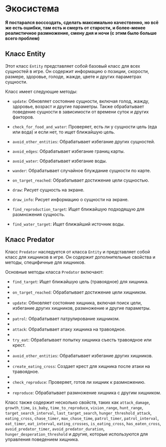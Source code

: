 # Экосистема 

__Я постарался воссоздать, сделать максимально качественно, но всё же есть ошибки, там есть и смерть от старости, и более-менее реалистичное размножение, смену дня и ночи (с этим было больше всего проблем)__

## Класс Entity

Этот класс `Entity` представляет собой базовый класс для всех сущностей в игре. Он содержит информацию о позиции, скорости, размере, здоровье, голоде, жажде, цвете и других параметрах сущности. 

Класс имеет следующие методы:

- `update`: Обновляет состояние сущности, включая голод, жажду, здоровье, возраст и другие параметры. Также обрабатывает поведение сущности в зависимости от времени суток и других факторов.
  
- `check_for_food_and_water`: Проверяет, есть ли у сущности цель (еда или вода) и если нет, то ищет ближайшую цель.

- `avoid_other_entities`: Обрабатывает избегание других сущностей.

- `avoid_edges`: Обрабатывает избегание границ карты.

- `avoid_water`: Обрабатывает избегание воды.

- `wander`: Обрабатывает случайное блуждание сущности по карте.

- `on_target_reached`: Обрабатывает достижение цели сущностью.

- `draw`: Рисует сущность на экране.

- `draw_info`: Рисует информацию о сущности на экране.

- `find_reproduction_target`: Ищет ближайшую подходящую для размножения сущность.

- `find_water_target`: Ищет ближайший источник воды.

## Класс Predator

Класс `Predator` наследуется от класса `Entity` и представляет собой класс для хищников в игре. Он содержит дополнительные свойства и методы, специфичные для хищников.

Основные методы класса `Predator` включают:

- `find_target`: Ищет ближайшую цель (травоядное) для хищника.
- 
- `on_target_reached`: Обрабатывает достижение цели хищником.
- 
- `update`: Обновляет состояние хищника, включая поиск цели, избегание других хищников, размножение и другие параметры.
- 
- `patrol`: Обрабатывает патрулирование хищником.
- 
- `attack`: Обрабатывает атаку хищника на травоядное.
- 
- `try_eat`: Обрабатывает попытку хищника съесть травоядное или крест.
- 
- `avoid_other_entities`: Обрабатывает избегание других хищников.
- 
- `create_eating_cross`: Создает крест для хищника после атаки на травоядное.
- 
- `check_reproduce`: Проверяет, готов ли хищник к размножению.
- 
- `reproduce`: Обрабатывает размножение хищника с другим хищником.

Класс также содержит несколько свойств, таких как `attack_damage`, `growth_time`, `is_baby`, `time_to_reproduce`, `vision_range`, `hunt_range`, `target_search_interval`, `last_target_search`, `hunger_threshold_attack`, `eating_cross`, `chase_timer`, `max_chase_time`, `patrol_timer`, `patrol_interval`, `eat_timer`, `eat_interval`, `eating_crosses`, `is_eating_cross`, `has_eaten_cross`, `avoid_predator_timer`, `avoid_predator_duration`, `hunger_desperation_threshold` и другие, которые используются для управления поведением хищника.


